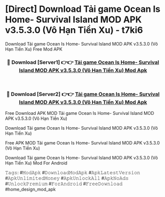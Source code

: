 # [Direct] Download Tải game Ocean Is Home- Survival Island MOD APK v3.5.3.0 (Vô Hạn Tiền Xu) - t7ki6
Download Tải game Ocean Is Home- Survival Island MOD APK v3.5.3.0 (Vô Hạn Tiền Xu) Free Mod APK

<div align="center">
<h3>🔴 Download [Server1] 👉👉 <a href="https://apk-comot.site?title=Tải_game_Ocean_Is_Home-_Survival_Island_MOD_APK_v3.5.3.0_(Vô_Hạn_Tiền_Xu)">Tải game Ocean Is Home- Survival Island MOD APK v3.5.3.0 (Vô Hạn Tiền Xu) Mod Apk</a></h3><br>

<h3>🔴 Download [Server2] 👉👉 <a href="https://apk-comot.site?title=Tải_game_Ocean_Is_Home-_Survival_Island_MOD_APK_v3.5.3.0_(Vô_Hạn_Tiền_Xu)">Tải game Ocean Is Home- Survival Island MOD APK v3.5.3.0 (Vô Hạn Tiền Xu) Mod Apk</a></h3>
</div>


Free Download APK MOD Tải game Ocean Is Home- Survival Island MOD APK v3.5.3.0 (Vô Hạn Tiền Xu)

Download Tải game Ocean Is Home- Survival Island MOD APK v3.5.3.0 (Vô Hạn Tiền Xu) 

Free APK MOD Tải game Ocean Is Home- Survival Island MOD APK v3.5.3.0 (Vô Hạn Tiền Xu) 

Download Tải game Ocean Is Home- Survival Island MOD APK v3.5.3.0 (Vô Hạn Tiền Xu) Mod For Android

𝚃𝚊𝚐𝚜: #𝙼𝚘𝚍𝙰𝚙𝚔 #𝙳𝚘𝚠𝚗𝚕𝚘𝚊𝚍𝙼𝚘𝚍𝙰𝚙𝚔 #𝙰𝚙𝚔𝙻𝚊𝚝𝚎𝚜𝚝𝚅𝚎𝚛𝚜𝚒𝚘𝚗 #𝙰𝚙𝚔𝚄𝚗𝚕𝚒𝚖𝚒𝚝𝚎𝚍𝙼𝚘𝚗𝚎𝚢 #𝙰𝚙𝚔𝚄𝚗𝚕𝚘𝚌𝚔𝙰𝚕𝚕 #𝙰𝚙𝚔𝙽𝚘𝙰𝚍𝚜 #𝚄𝚗𝚕𝚘𝚌𝚔𝙿𝚛𝚎𝚖𝚒𝚞𝚖 #𝙵𝚘𝚛𝙰𝚗𝚍𝚛𝚘𝚒𝚍 #𝙵𝚛𝚎𝚎𝙳𝚘𝚠𝚗𝚕𝚘𝚊𝚍 #home_design_mod_apk